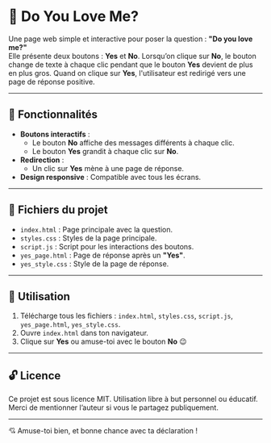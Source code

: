 # 💖 Do You Love Me?

Une page web simple et interactive pour poser la question : **"Do you love me?"**  
Elle présente deux boutons : **Yes** et **No**. Lorsqu’on clique sur **No**, le bouton change de texte à chaque clic pendant que le bouton **Yes** devient de plus en plus gros. Quand on clique sur **Yes**, l'utilisateur est redirigé vers une page de réponse positive.

---

## 🌟 Fonctionnalités

- **Boutons interactifs** : 
  - Le bouton **No** affiche des messages différents à chaque clic.
  - Le bouton **Yes** grandit à chaque clic sur **No**.
- **Redirection** : 
  - Un clic sur **Yes** mène à une page de réponse.
- **Design responsive** : Compatible avec tous les écrans.

---

## 📂 Fichiers du projet

- `index.html` : Page principale avec la question.
- `styles.css` : Styles de la page principale.
- `script.js` : Script pour les interactions des boutons.
- `yes_page.html` : Page de réponse après un **"Yes"**.
- `yes_style.css` : Style de la page de réponse.

---

## 🔧 Utilisation

1. Télécharge tous les fichiers : `index.html`, `styles.css`, `script.js`, `yes_page.html`, `yes_style.css`.
2. Ouvre `index.html` dans ton navigateur.
3. Clique sur **Yes** ou amuse-toi avec le bouton **No** 😉

---

## 🔓 Licence

Ce projet est sous licence MIT. Utilisation libre à but personnel ou éducatif. Merci de mentionner l’auteur si vous le partagez publiquement.

---

💘 Amuse-toi bien, et bonne chance avec ta déclaration !
